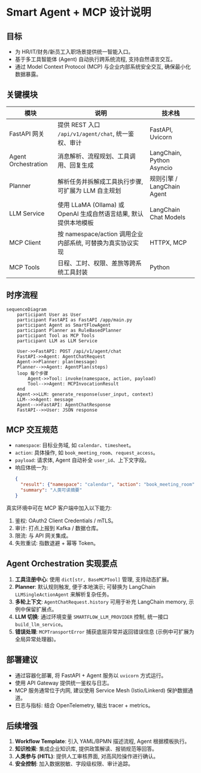 # Smart Agent + MCP 设计说明

## 目标

- 为 HR/IT/财务/新员工入职场景提供统一智能入口。
- 基于多工具智能体 (Agent) 自动执行跨系统流程, 支持自然语言交互。
- 通过 Model Context Protocol (MCP) 与企业内部系统安全交互, 确保最小化数据暴露。

## 关键模块

| 模块 | 说明 | 技术栈 |
|------|------|--------|
| FastAPI 网关 | 提供 REST 入口 `/api/v1/agent/chat`, 统一鉴权、审计 | FastAPI, Uvicorn |
| Agent Orchestration | 消息解析、流程规划、工具调用、回复生成 | LangChain, Python Asyncio |
| Planner | 解析任务并拆解成工具执行步骤, 可扩展为 LLM 自主规划 | 规则引擎 / LangChain Agent |
| LLM Service | 使用 LLaMA (Ollama) 或 OpenAI 生成自然语言结果, 默认提供本地模板 | LangChain Chat Models |
| MCP Client | 按 namespace/action 调用企业内部系统, 可替换为真实协议实现 | HTTPX, MCP |
| MCP Tools | 日程、工时、权限、差旅等跨系统工具封装 | Python |

## 时序流程

```mermaid
sequenceDiagram
    participant User as User
    participant FastAPI as FastAPI /app/main.py
    participant Agent as SmartFlowAgent
    participant Planner as RuleBasedPlanner
    participant Tool as MCP Tools
    participant LLM as LLM Service

    User->>FastAPI: POST /api/v1/agent/chat
    FastAPI->>Agent: AgentChatRequest
    Agent->>Planner: plan(message)
    Planner-->>Agent: AgentPlan(steps)
    loop 每个步骤
        Agent->>Tool: invoke(namespace, action, payload)
        Tool-->>Agent: MCPInvocationResult
    end
    Agent->>LLM: generate_response(user_input, context)
    LLM-->>Agent: message
    Agent-->>FastAPI: AgentChatResponse
    FastAPI-->>User: JSON response
```

## MCP 交互规范

- `namespace`: 目标业务域, 如 `calendar`、`timesheet`。
- `action`: 具体操作, 如 `book_meeting_room`、`request_access`。
- `payload`: 请求体, Agent 自动补全 `user_id`、上下文字段。
- 响应体统一为:
  ```json
  {
    "result": {"namespace": "calendar", "action": "book_meeting_room", "payload": {...}},
    "summary": "人类可读摘要"
  }
  ```

真实环境中可在 MCP 客户端中加入以下能力:

1. 鉴权: OAuth2 Client Credentials / mTLS。
2. 审计: 打点上报到 Kafka / 数据仓库。
3. 限流: 与 API 网关集成。
4. 失败重试: 指数退避 + 幂等 Token。

## Agent Orchestration 实现要点

1. **工具注册中心**: 使用 `dict[str, BaseMCPTool]` 管理, 支持动态扩展。
2. **Planner**: 默认规则触发, 便于本地演示; 可替换为 LangChain `LLMSingleActionAgent` 来解析复杂任务。
3. **多轮上下文**: `AgentChatRequest.history` 可用于补充 LangChain memory, 示例中保留扩展点。
4. **LLM 切换**: 通过环境变量 `SMARTFLOW_LLM_PROVIDER` 控制, 统一接口 `build_llm_service`。
5. **错误处理**: `MCPTransportError` 捕获底层异常并返回错误信息 (示例中可扩展为全局异常处理器)。

## 部署建议

- 通过容器化部署, 将 FastAPI + Agent 服务以 `uvicorn` 方式运行。
- 使用 API Gateway 提供统一鉴权与日志。
- MCP 服务通常位于内网, 建议使用 Service Mesh (Istio/Linkerd) 保护数据通道。
- 日志与指标: 结合 OpenTelemetry, 输出 tracer + metrics。

## 后续增强

1. **Workflow Template**: 引入 YAML/BPMN 描述流程, Agent 根据模板执行。
2. **知识检索**: 集成企业知识库, 提供政策解读、报销规范等回答。
3. **人类参与 (HITL)**: 提供人工审核界面, 对高风险操作进行确认。
4. **安全控制**: 加入数据脱敏、字段级权限、审计追踪。


